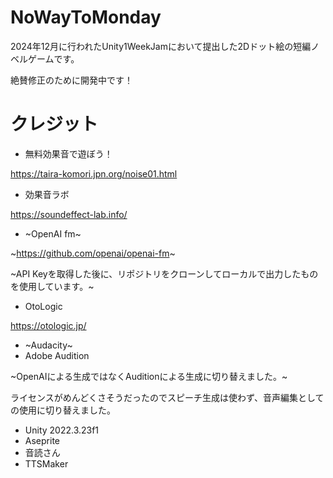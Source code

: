 # NoWayToMonday
2024年12月に行われたUnity1WeekJamにおいて提出した2Dドット絵の短編ノベルゲームです。

絶賛修正のために開発中です！
# クレジット
- 無料効果音で遊ぼう！

https://taira-komori.jpn.org/noise01.html
- 効果音ラボ

https://soundeffect-lab.info/
- ~OpenAI fm~

~https://github.com/openai/openai-fm~

~API Keyを取得した後に、リポジトリをクローンしてローカルで出力したものを使用しています。~
- OtoLogic

https://otologic.jp/

- ~Audacity~
- Adobe Audition

~OpenAIによる生成ではなくAuditionによる生成に切り替えました。~

ライセンスがめんどくさそうだったのでスピーチ生成は使わず、音声編集としての使用に切り替えました。
- Unity 2022.3.23f1
- Aseprite
- 音読さん
- TTSMaker
